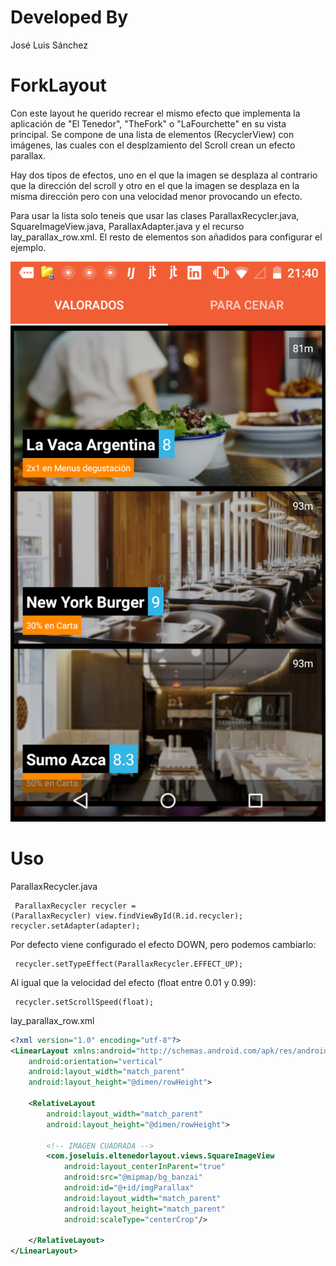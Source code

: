 # Developed By

José Luis Sánchez

# ForkLayout

Con este layout he querido recrear el mismo efecto que implementa la aplicación de "El Tenedor", "TheFork" o "LaFourchette" en su vista principal. Se compone de una lista de elementos (RecyclerView) con imágenes, las cuales con el desplzamiento del Scroll crean un efecto parallax. 

Hay dos tipos de efectos, uno en el que la imagen se desplaza al contrario que la dirección del scroll y otro en el que la imagen se desplaza en la misma dirección pero con una velocidad menor provocando un efecto. 

Para usar la lista solo teneis que usar las clases ParallaxRecycler.java, SquareImageView.java, ParallaxAdapter.java y el recurso lay_parallax_row.xml. El resto de elementos son añadidos para configurar el ejemplo.

![alt tag](https://github.com/jsancheh/ForkLayout/blob/master/captura.png)

# Uso
ParallaxRecycler.java
<code><pre>
ParallaxRecycler recycler = (ParallaxRecycler) view.findViewById(R.id.recycler);
recycler.setAdapter(adapter);
</code></pre>

Por defecto viene configurado el efecto DOWN, pero podemos cambiarlo:
<code><pre>
recycler.setTypeEffect(ParallaxRecycler.EFFECT_UP);
</code></pre>

Al igual que la velocidad del efecto (float entre 0.01 y 0.99):
<code><pre>
recycler.setScrollSpeed(float);
</code></pre>

lay_parallax_row.xml
```xml
<?xml version="1.0" encoding="utf-8"?>
<LinearLayout xmlns:android="http://schemas.android.com/apk/res/android"
    android:orientation="vertical"
    android:layout_width="match_parent"
    android:layout_height="@dimen/rowHeight">

    <RelativeLayout
        android:layout_width="match_parent"
        android:layout_height="@dimen/rowHeight">

        <!-- IMAGEN CUADRADA -->
        <com.joseluis.eltenedorlayout.views.SquareImageView
            android:layout_centerInParent="true"
            android:src="@mipmap/bg_banzai"
            android:id="@+id/imgParallax"
            android:layout_width="match_parent"
            android:layout_height="match_parent"
            android:scaleType="centerCrop"/>

    </RelativeLayout>
</LinearLayout>
```
